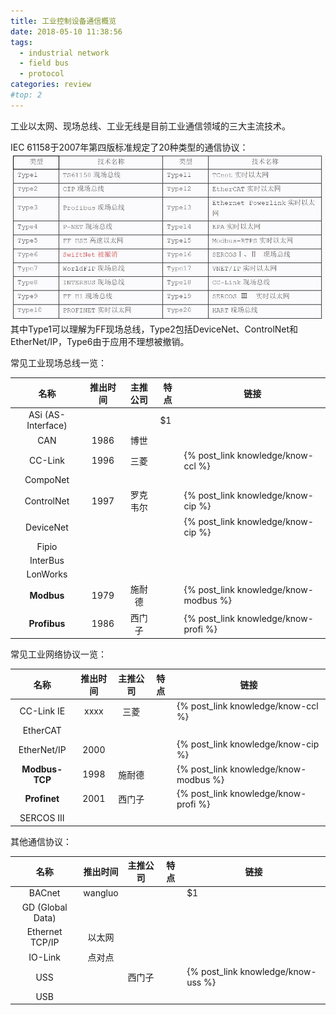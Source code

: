 ```yaml
---
title: 工业控制设备通信概览
date: 2018-05-10 11:38:56
tags:
  - industrial network
  - field bus
  - protocol
categories: review
#top: 2
---
```


工业以太网、现场总线、工业无线是目前工业通信领域的三大主流技术。

<!--more-->

IEC 61158于2007年第四版标准规定了20种类型的通信协议：
![IEC](rev-industrialcomm/IEC.JPG)其中Type1可以理解为FF现场总线，Type2包括DeviceNet、ControlNet和EtherNet/IP，Type6由于应用不理想被撤销。





常见工业现场总线一览：

| 名称    | 推出时间 | 主推公司 | 特点    |  链接  |
| :----:  | :----: | :----:| -----   | ---- |
| ASi (AS-Interface)  |  |  | $1      |       |
| CAN | 1986 | 博世 |  |  |
| CC-Link | 1996 | 三菱 |  | {% post_link knowledge/know-ccl %} |
| CompoNet |   |  |  |  |
| ControlNet | 1997 | 罗克韦尔 |  | {% post_link knowledge/know-cip %} |
| DeviceNet |  |  |  | {% post_link knowledge/know-cip %} |
| Fipio |  |  |  |  |
| InterBus |  |  |  |  |
| LonWorks |  |  |  |  |
| **Modbus** | 1979 | 施耐德 |  | {% post_link knowledge/know-modbus %} |
| **Profibus** | 1986 | 西门子 |  | {% post_link knowledge/know-profi %} |


常见工业网络协议一览：

| 名称  | 推出时间  | 主推公司  | 特点  | 链接 |
| :---: | :------: | :-------:| ----- | ---- |
| CC-Link IE | xxxx | 三菱 |  | {% post_link knowledge/know-ccl %} |
| EtherCAT |  |  |  |  |
| EtherNet/IP | 2000 |  |  | {% post_link knowledge/know-cip %} |
| **Modbus-TCP** | 1998 | 施耐德 |  | {% post_link knowledge/know-modbus %} |
| **Profinet** | 2001 | 西门子 |  |{% post_link knowledge/know-profi %} |
| SERCOS Ⅲ |  |  |  |  |

其他通信协议：

| 名称  | 推出时间  | 主推公司  | 特点  | 链接 |
| :---: | :------: | :-------:| ----- | ---- |
| BACnet | wangluo |  |  | $1      |
| GD (Global Data) |  |  |  |  |
| Ethernet TCP/IP | 以太网 |  |  |  |
| IO-Link | 点对点 |  |  |  |
| USS |  | 西门子 |  | {% post_link knowledge/know-uss %} |
| USB |  |  |  |  |